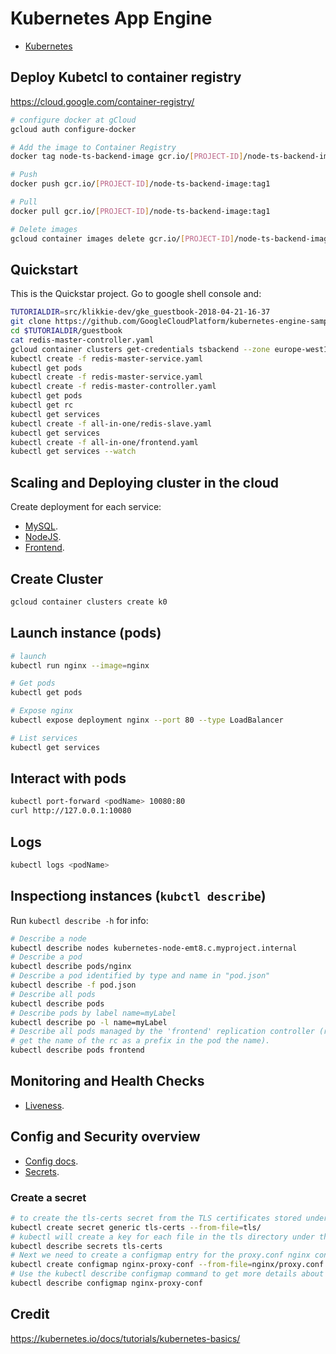 # Kubernetes App Engine

* [Kubernetes](https://kubernetes.io/docs/home/?path=users&persona=app-developer&level=foundational)


## Deploy Kubetcl to container registry
https://cloud.google.com/container-registry/

```sh
# configure docker at gCloud
gcloud auth configure-docker

# Add the image to Container Registry
docker tag node-ts-backend-image gcr.io/[PROJECT-ID]/node-ts-backend-image:tag1

# Push
docker push gcr.io/[PROJECT-ID]/node-ts-backend-image:tag1

# Pull
docker pull gcr.io/[PROJECT-ID]/node-ts-backend-image:tag1

# Delete images
gcloud container images delete gcr.io/[PROJECT-ID]/node-ts-backend-image:tag1 --force-delete-tags
```

## Quickstart
This is the Quickstar project. Go to google shell console and:

```sh
TUTORIALDIR=src/klikkie-dev/gke_guestbook-2018-04-21-16-37
git clone https://github.com/GoogleCloudPlatform/kubernetes-engine-samples.git $TUTORIALDIR
cd $TUTORIALDIR/guestbook
cat redis-master-controller.yaml
gcloud container clusters get-credentials tsbackend --zone europe-west1-b
kubectl create -f redis-master-service.yaml
kubectl get pods
kubectl create -f redis-master-service.yaml
kubectl create -f redis-master-controller.yaml
kubectl get pods
kubectl get rc
kubectl get services
kubectl create -f all-in-one/redis-slave.yaml
kubectl get services
kubectl create -f all-in-one/frontend.yaml
kubectl get services --watch
```

## Scaling and Deploying cluster in the cloud
Create deployment for each service:

* [MySQL]().
* [NodeJS]().
* [Frontend]().


## Create Cluster

```sh
gcloud container clusters create k0
```

## Launch instance (pods)

```sh
# launch
kubectl run nginx --image=nginx

# Get pods
kubectl get pods

# Expose nginx
kubectl expose deployment nginx --port 80 --type LoadBalancer

# List services
kubectl get services
```

## Interact with pods
```sh
kubectl port-forward <podName> 10080:80
curl http://127.0.0.1:10080
```

## Logs
```sh
kubectl logs <podName>
```

## Inspectiong instances (`kubctl describe`)

Run `kubectl describe -h` for info:

```sh
# Describe a node
kubectl describe nodes kubernetes-node-emt8.c.myproject.internal
# Describe a pod
kubectl describe pods/nginx
# Describe a pod identified by type and name in "pod.json"
kubectl describe -f pod.json
# Describe all pods
kubectl describe pods
# Describe pods by label name=myLabel
kubectl describe po -l name=myLabel
# Describe all pods managed by the 'frontend' replication controller (rc-created pods
# get the name of the rc as a prefix in the pod the name).
kubectl describe pods frontend
```

## Monitoring and Health Checks

* [Liveness](http://kubernetes.io/docs/user-guide/liveness/).

## Config and Security overview

* [Config docs](http://kubernetes.io/docs/user-guide/configmap/).
* [Secrets](http://kubernetes.io/docs/user-guide/secrets/).

### Create a secret
```sh
# to create the tls-certs secret from the TLS certificates stored under the tls directory:
kubectl create secret generic tls-certs --from-file=tls/
# kubectl will create a key for each file in the tls directory under the tls-certs secret bucket. Use the kubectl describe command to verify that:
kubectl describe secrets tls-certs
# Next we need to create a configmap entry for the proxy.conf nginx configuration file using the kubectl create configmap command:
kubectl create configmap nginx-proxy-conf --from-file=nginx/proxy.conf
# Use the kubectl describe configmap command to get more details about the nginx-proxy-conf configmap entry:
kubectl describe configmap nginx-proxy-conf
```

## Credit
https://kubernetes.io/docs/tutorials/kubernetes-basics/